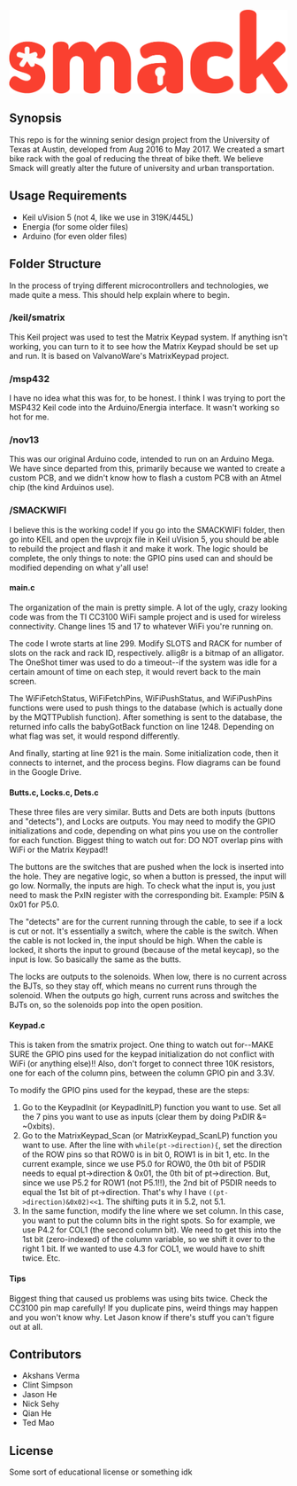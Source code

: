![Logo](logo.png)

## Synopsis

This repo is for the winning senior design project from the University of Texas at Austin, developed from Aug 2016 to May 2017. We created a smart bike rack with the goal of reducing the threat of bike theft. We believe Smack will greatly alter the future of university and urban transportation.

## Usage Requirements

* Keil uVision 5 (not 4, like we use in 319K/445L)
* Energia (for some older files)
* Arduino (for even older files)

## Folder Structure

In the process of trying different microcontrollers and technologies, we made quite a mess. This should help explain where to begin.

### /keil/smatrix

This Keil project was used to test the Matrix Keypad system. If anything isn't working, you can turn to it to see how the Matrix Keypad should be set up and run. It is based on ValvanoWare's MatrixKeypad project.

### /msp432

I have no idea what this was for, to be honest. I think I was trying to port the MSP432 Keil code into the Arduino/Energia interface. It wasn't working so hot for me.

### /nov13

This was our original Arduino code, intended to run on an Arduino Mega. We have since departed from this, primarily because we wanted to create a custom PCB, and we didn't know how to flash a custom PCB with an Atmel chip (the kind Arduinos use).

### /SMACKWIFI

I believe this is the working code! If you go into the SMACKWIFI folder, then go into KEIL and open the uvprojx file in Keil uVision 5, you should be able to rebuild the project and flash it and make it work. The logic should be complete, the only things to note: the GPIO pins used can and should be modified depending on what y'all use!

#### main.c

The organization of the main is pretty simple. A lot of the ugly, crazy looking code was from the TI CC3100 WiFi sample project and is used for wireless connectivity. Change lines 15 and 17 to whatever WiFi you're running on.

The code I wrote starts at line 299. Modify SLOTS and RACK for number of slots on the rack and rack ID, respectively. allig8r is a bitmap of an alligator. The OneShot timer was used to do a timeout--if the system was idle for a certain amount of time on each step, it would revert back to the main screen.

The WiFiFetchStatus, WiFiFetchPins, WiFiPushStatus, and WiFiPushPins functions were used to push things to the database (which is actually done by the MQTTPublish function). After something is sent to the database, the returned info calls the babyGotBack function on line 1248. Depending on what flag was set, it would respond differently.

And finally, starting at line 921 is the main. Some initialization code, then it connects to internet, and the process begins. Flow diagrams can be found in the Google Drive.

#### Butts.c, Locks.c, Dets.c

These three files are very similar. Butts and Dets are both inputs (buttons and "detects"), and Locks are outputs. You may need to modify the GPIO initializations and code, depending on what pins you use on the controller for each function. Biggest thing to watch out for: DO NOT overlap pins with WiFi or the Matrix Keypad!!

The buttons are the switches that are pushed when the lock is inserted into the hole. They are negative logic, so when a button is pressed, the input will go low. Normally, the inputs are high. To check what the input is, you just need to mask the PxIN register with the corresponding bit. Example: P5IN & 0x01 for P5.0.

The "detects" are for the current running through the cable, to see if a lock is cut or not. It's essentially a switch, where the cable is the switch. When the cable is not locked in, the input should be high. When the cable is locked, it shorts the input to ground (because of the metal keycap), so the input is low. So basically the same as the butts.

The locks are outputs to the solenoids. When low, there is no current across the BJTs, so they stay off, which means no current runs through the solenoid. When the outputs go high, current runs across and switches the BJTs on, so the solenoids pop into the open position.

#### Keypad.c

This is taken from the smatrix project. One thing to watch out for--MAKE SURE the GPIO pins used for the keypad initialization do not conflict with WiFi (or anything else)!! Also, don't forget to connect three 10K resistors, one for each of the column pins, between the column GPIO pin and 3.3V.

To modify the GPIO pins used for the keypad, these are the steps:
1) Go to the KeypadInit (or KeypadInitLP) function you want to use. Set all the 7 pins you want to use as inputs (clear them by doing PxDIR &= ~0xbits).
2) Go to the MatrixKeypad_Scan (or MatrixKeypad_ScanLP) function you want to use. After the line with `while(pt->direction){`, set the direction of the ROW pins so that ROW0 is in bit 0, ROW1 is in bit 1, etc. In the current example, since we use P5.0 for ROW0, the 0th bit of P5DIR needs to equal pt->direction & 0x01, the 0th bit of pt->direction. But, since we use P5.2 for ROW1 (not P5.1!!), the 2nd bit of P5DIR needs to equal the 1st bit of pt->direction. That's why I have `((pt->direction)&0x02)<<1`. The shifting puts it in 5.2, not 5.1.
3) In the same function, modify the line where we set column. In this case, you want to put the column bits in the right spots. So for example, we use P4.2 for COL1 (the second column bit). We need to get this into the 1st bit (zero-indexed) of the column variable, so we shift it over to the right 1 bit. If we wanted to use 4.3 for COL1, we would have to shift twice. Etc.

#### Tips

Biggest thing that caused us problems was using bits twice. Check the CC3100 pin map carefully! If you duplicate pins, weird things may happen and you won't know why. Let Jason know if there's stuff you can't figure out at all.

## Contributors

* Akshans Verma
* Clint Simpson
* Jason He
* Nick Sehy
* Qian He
* Ted Mao

## License

Some sort of educational license or something idk
